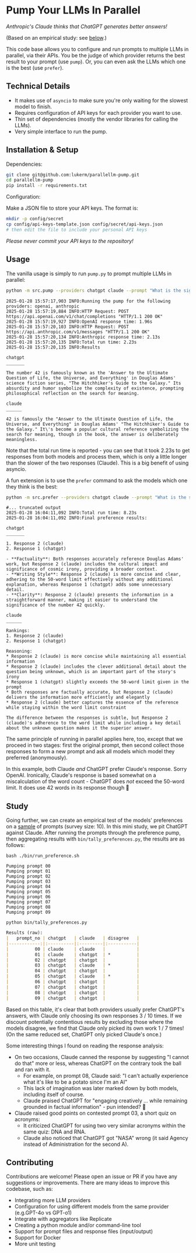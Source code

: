 # Pump Your LLMs In Parallel

_Anthropic's Claude thinks that ChatGPT generates better answers!_

(Based on an empirical study: see [below](#Study).)

This code base allows you to configure and run prompts to multiple LLMs in parallel, via their APIs. You be the judge
of which provider returns the best result to your prompt (use `pump`). Or, you can even ask the LLMs which one is the 
best (use `prefer`).

## Technical Details

- It makes use of `asyncio` to make sure you're only waiting for the slowest model to finish.
- Requires configuration of API keys for each provider you want to use.
- Thin set of dependencies (mostly the vendor libraries for calling the LLMs).
- Very simple interface to run the pump. 

## Installation & Setup

Dependencies: 

```bash
git clone git@github.com:lukerm/parallellm-pump.git
cd parallellm-pump
pip install -r requirements.txt
```

Configuration:

Make a JSON file to store your API keys. The format is:

```bash
mkdir -p config/secret
cp config/api-keys-template.json config/secret/api-keys.json
# then edit the file to include your personal API keys
```

_Please never commit your API keys to the repository!_

## Usage

The vanilla usage is simply to run `pump.py` to prompt multiple LLMs in parallel:

```bash
python -m src.pump --providers chatgpt claude --prompt "What is the significance of the number 42? Explain in 50 words max." 
```
```text
2025-01-28 15:57:17,903 INFO:Running the pump for the following providers: openai, anthropic
2025-01-28 15:57:19,884 INFO:HTTP Request: POST https://api.openai.com/v1/chat/completions "HTTP/1.1 200 OK"
2025-01-28 15:57:19,927 INFO:OpenAI response time: 1.96s
2025-01-28 15:57:20,103 INFO:HTTP Request: POST https://api.anthropic.com/v1/messages "HTTP/1.1 200 OK"
2025-01-28 15:57:20,134 INFO:Anthropic response time: 2.13s
2025-01-28 15:57:20,135 INFO:Total run time: 2.23s
2025-01-28 15:57:20,135 INFO:Results

chatgpt
_______

The number 42 is famously known as the 'Answer to the Ultimate Question of Life, the Universe, and Everything' in Douglas Adams' science fiction series, "The Hitchhiker's Guide to the Galaxy." Its absurdity and humor symbolize the complexity of existence, prompting philosophical reflection on the search for meaning.

claude
______

42 is famously the "Answer to the Ultimate Question of Life, the Universe, and Everything" in Douglas Adams' "The Hitchhiker's Guide to the Galaxy." It\'s become a popular cultural reference symbolizing the search for meaning, though in the book, the answer is deliberately meaningless.

```

Note that the total run time is reported - you can see that it took 2.23s to get responses from both models and
process them, which is only a little longer than the slower of the two responses (Claude). This is a big benefit of using 
asyncio. 

A fun extension is to use the `prefer` command to ask the models which one they think is the best:

```bash
python -m src.prefer --providers chatgpt claude --prompt "What is the significance of the number 42? Explain in 50 words max."
```
```text
#... truncated output
2025-01-28 16:04:11,092 INFO:Total run time: 8.23s
2025-01-28 16:04:11,092 INFO:Final preference results:

chatgpt
_______

1. Response 2 (claude)  
2. Response 1 (chatgpt)  

- **Factuality**: Both responses accurately reference Douglas Adams' work, but Response 2 (claude) includes the cultural impact and significance of cosmic irony, providing a broader context.
- **Writing Style**: Response 2 (claude) is more concise and clear, adhering to the 50-word limit effectively without any additional explanation, whereas Response 1 (chatgpt) adds some unnecessary detail.
- **Clarity**: Response 2 (claude) presents the information in a straightforward manner, making it easier to understand the significance of the number 42 quickly.

claude
______

Rankings:
1. Response 2 (claude)
2. Response 1 (chatgpt)

Reasoning:
* Response 2 (claude) is more concise while maintaining all essential information
* Response 2 (claude) includes the clever additional detail about the question being unknown, which is an important part of the story's irony
* Response 1 (chatgpt) slightly exceeds the 50-word limit given in the prompt
* Both responses are factually accurate, but Response 2 (claude) delivers the information more efficiently and elegantly
* Response 2 (claude) better captures the essence of the reference while staying within the word limit constraint

The difference between the responses is subtle, but Response 2 (claude)'s adherence to the word limit while including a key detail about the unknown question makes it the superior answer.
```

The same principle of running in parallel applies here, too, except that we proceed in two stages: first the original prompt,
then second collect those responses to form a new prompt and ask all models which model they preferred (anonymously).

In this example, both Claude _and_ ChatGPT prefer Claude's response. Sorry OpenAI. Ironically, Claude's response is based
somewhat on a miscalculation of the word count - ChatGPT does _not_ exceed the 50-word limit. It does use 42 words in
its response though 🤯

## Study

Going further, we can create an empirical test of the models' preferences on a [sample](https://github.com/lukerm/parallellm-pump/tree/bd98110ea8d0b2114f3827947e5136774f915148/data/prompts)
of prompts (survey size: 10). In this mini study, we pit ChatGPT against Claude. After running the prompts through the
preference pump, then aggregating results with `bin/tally_preferences.py`, the results are as follows:

```commandline
bash ./bin/run_preference.sh
```
```text
Pumping prompt 00
Pumping prompt 01
Pumping prompt 02
Pumping prompt 03
Pumping prompt 04
Pumping prompt 05
Pumping prompt 06
Pumping prompt 07
Pumping prompt 08
Pumping prompt 09
```
```commandline
python bin/tally_preferences.py
```
```markdown
Results (raw):
|   prompt_no | chatgpt   | claude   | disagree   |
|------------:|:----------|:---------|:-----------|
|          00 | claude    | claude   |            |
|          01 | claude    | chatgpt  | *          |
|          02 | chatgpt   | chatgpt  |            |
|          03 | chatgpt   | claude   | *          |
|          04 | chatgpt   | chatgpt  |            |
|          05 | chatgpt   | claude   | *          |
|          06 | chatgpt   | chatgpt  |            |
|          07 | chatgpt   | chatgpt  |            |
|          08 | chatgpt   | chatgpt  |            |
|          09 | chatgpt   | chatgpt  |            |
```

Based on this table, it's clear that both providers usually prefer ChatGPT's answers, with Claude only choosing its own
responses 3 / 10 times. If we discount potentially contentious results by excluding those where the models disagree, we
find that Claude only picked its own work 1 / 7 times! (On the same reduced set, ChatGPT only picked Claude's once.)

Some interesting things I found on reading the response analysis:
- On two occasions, Claude canned the response by suggesting "I cannot do that" more or less, whereas ChatGPT on the 
  contrary took the ball and ran with it.
  - For example, on prompt 08, Claude said: "I can't actually experience what it's like to be a potato since I'm an AI"
  - This lack of imagination was later marked down by both models, including itself of course.
  - Claude praised ChatGPT for "engaging creatively ... while remaining grounded in factual information" - pun intended? 🥔
- Claude raised good points on contested prompt 03, a short quiz on acronyms:
  - It criticized ChatGPT for using two very similar acronyms within the same quiz: DNA and RNA. 
  - Claude also noticed that ChatGPT got "NASA" wrong (it said Agency instead of Administration for the second A).


## Contributing

Contributions are welcome! Please open an issue or PR if you have any suggestions or improvements. There are many ideas 
to improve this codebase, such as:

- Integrating more LLM providers
- Configuration for using different models from the same provider (e.g.GPT-4o vs GPT-o1)
- Integrate with aggregators like Replicate
- Creating a python module and/or command-line tool
- Support for prompt files and response files (input/output)
- Support for Docker
- More unit testing
